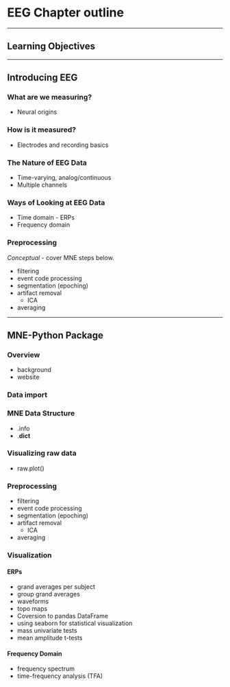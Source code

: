 # EEG Chapter outline
___
## Learning Objectives
___
## Introducing EEG

### What are we measuring?
- Neural origins

### How is it measured?
- Electrodes and recording basics

### The Nature of EEG Data
- Time-varying, analog/continuous
- Multiple channels

### Ways of Looking at EEG Data
- Time domain - ERPs
- Frequency domain

### Preprocessing
*Conceptual* - cover MNE steps below.
- filtering
- event code processing
- segmentation (epoching)
- artifact removal
    - ICA
- averaging
---
## MNE-Python Package

### Overview
- background
- website

### Data import

### MNE Data Structure
- .info
- .__dict__

### Visualizing raw data
- raw.plot()

### Preprocessing
- filtering
- event code processing
- segmentation (epoching)
- artifact removal
    - ICA
- averaging

### Visualization
#### ERPs
- grand averages per subject
- group grand averages
- waveforms
- topo maps
- Coversion to pandas DataFrame
- using seaborn for statistical visualization
- mass univariate tests
- mean amplitude t-tests

#### Frequency Domain
- frequency spectrum
- time-frequency analysis (TFA)
